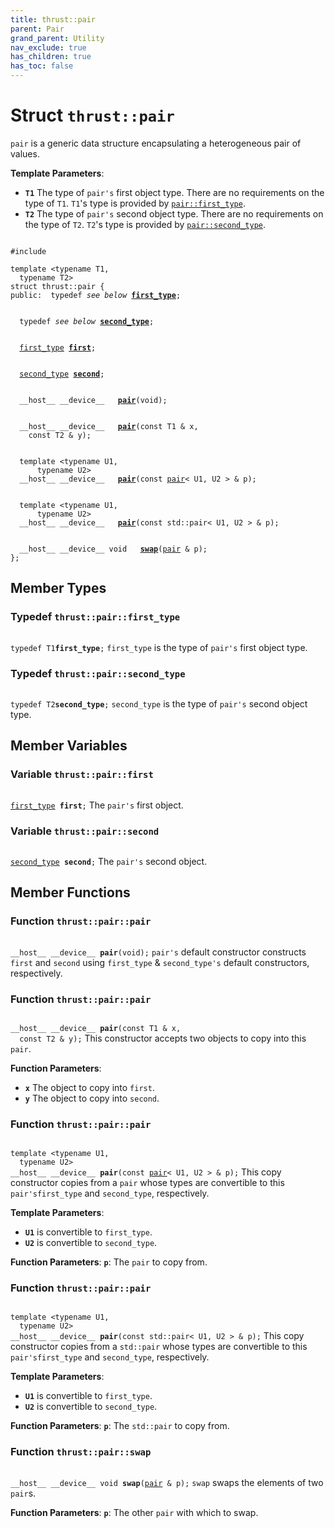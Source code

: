 ```yaml
---
title: thrust::pair
parent: Pair
grand_parent: Utility
nav_exclude: true
has_children: true
has_toc: false
---
```


# Struct `thrust::pair`

<code>pair</code> is a generic data structure encapsulating a heterogeneous pair of values.

**Template Parameters**:
* **`T1`** The type of <code>pair's</code> first object type. There are no requirements on the type of <code>T1</code>. <code>T1</code>'s type is provided by <code><a href="{{ site.baseurl }}/api/classes/structthrust_1_1pair.html#typedef-first-type">pair::first&#95;type</a></code>.
* **`T2`** The type of <code>pair's</code> second object type. There are no requirements on the type of <code>T2</code>. <code>T2</code>'s type is provided by <code><a href="{{ site.baseurl }}/api/classes/structthrust_1_1pair.html#typedef-second-type">pair::second&#95;type</a></code>. 

<code class="doxybook">
<span>#include <thrust/pair.h></span><br>
<span>template &lt;typename T1,</span>
<span>&nbsp;&nbsp;typename T2&gt;</span>
<span>struct thrust::pair {</span>
<span>public:</span><span>&nbsp;&nbsp;typedef <i>see below</i> <b><a href="{{ site.baseurl }}/api/classes/structthrust_1_1pair.html#typedef-first-type">first&#95;type</a></b>;</span>
<br>
<span>&nbsp;&nbsp;typedef <i>see below</i> <b><a href="{{ site.baseurl }}/api/classes/structthrust_1_1pair.html#typedef-second-type">second&#95;type</a></b>;</span>
<br>
<span>&nbsp;&nbsp;<a href="{{ site.baseurl }}/api/classes/structthrust_1_1pair.html#typedef-first-type">first_type</a> <b><a href="{{ site.baseurl }}/api/classes/structthrust_1_1pair.html#variable-first">first</a></b>;</span>
<br>
<span>&nbsp;&nbsp;<a href="{{ site.baseurl }}/api/classes/structthrust_1_1pair.html#typedef-second-type">second_type</a> <b><a href="{{ site.baseurl }}/api/classes/structthrust_1_1pair.html#variable-second">second</a></b>;</span>
<br>
<span>&nbsp;&nbsp;__host__ __device__ </span><span>&nbsp;&nbsp;<b><a href="{{ site.baseurl }}/api/classes/structthrust_1_1pair.html#function-pair">pair</a></b>(void);</span>
<br>
<span>&nbsp;&nbsp;__host__ __device__ </span><span>&nbsp;&nbsp;<b><a href="{{ site.baseurl }}/api/classes/structthrust_1_1pair.html#function-pair">pair</a></b>(const T1 & x,</span>
<span>&nbsp;&nbsp;&nbsp;&nbsp;const T2 & y);</span>
<br>
<span>&nbsp;&nbsp;template &lt;typename U1,</span>
<span>&nbsp;&nbsp;&nbsp;&nbsp;&nbsp;&nbsp;typename U2&gt;</span>
<span>&nbsp;&nbsp;__host__ __device__ </span><span>&nbsp;&nbsp;<b><a href="{{ site.baseurl }}/api/classes/structthrust_1_1pair.html#function-pair">pair</a></b>(const <a href="{{ site.baseurl }}/api/classes/structthrust_1_1pair.html">pair</a>< U1, U2 > & p);</span>
<br>
<span>&nbsp;&nbsp;template &lt;typename U1,</span>
<span>&nbsp;&nbsp;&nbsp;&nbsp;&nbsp;&nbsp;typename U2&gt;</span>
<span>&nbsp;&nbsp;__host__ __device__ </span><span>&nbsp;&nbsp;<b><a href="{{ site.baseurl }}/api/classes/structthrust_1_1pair.html#function-pair">pair</a></b>(const std::pair< U1, U2 > & p);</span>
<br>
<span>&nbsp;&nbsp;__host__ __device__ void </span><span>&nbsp;&nbsp;<b><a href="{{ site.baseurl }}/api/classes/structthrust_1_1pair.html#function-swap">swap</a></b>(<a href="{{ site.baseurl }}/api/classes/structthrust_1_1pair.html">pair</a> & p);</span>
<span>};</span>
</code>

## Member Types

<h3 id="typedef-first-type">
Typedef <code>thrust::pair::first&#95;type</code>
</h3>

<code class="doxybook">
<span>typedef T1<b>first_type</b>;</span></code>
<code>first&#95;type</code> is the type of <code>pair's</code> first object type. 

<h3 id="typedef-second-type">
Typedef <code>thrust::pair::second&#95;type</code>
</h3>

<code class="doxybook">
<span>typedef T2<b>second_type</b>;</span></code>
<code>second&#95;type</code> is the type of <code>pair's</code> second object type. 


## Member Variables

<h3 id="variable-first">
Variable <code>thrust::pair::first</code>
</h3>

<code class="doxybook">
<span><a href="{{ site.baseurl }}/api/classes/structthrust_1_1pair.html#typedef-first-type">first_type</a> <b>first</b>;</span></code>
The <code>pair's</code> first object. 

<h3 id="variable-second">
Variable <code>thrust::pair::second</code>
</h3>

<code class="doxybook">
<span><a href="{{ site.baseurl }}/api/classes/structthrust_1_1pair.html#typedef-second-type">second_type</a> <b>second</b>;</span></code>
The <code>pair's</code> second object. 


## Member Functions

<h3 id="function-pair">
Function <code>thrust::pair::pair</code>
</h3>

<code class="doxybook">
<span>__host__ __device__ </span><span><b>pair</b>(void);</span></code>
<code>pair's</code> default constructor constructs <code>first</code> and <code>second</code> using <code>first&#95;type</code> & <code>second&#95;type's</code> default constructors, respectively. 

<h3 id="function-pair">
Function <code>thrust::pair::pair</code>
</h3>

<code class="doxybook">
<span>__host__ __device__ </span><span><b>pair</b>(const T1 & x,</span>
<span>&nbsp;&nbsp;const T2 & y);</span></code>
This constructor accepts two objects to copy into this <code>pair</code>.

**Function Parameters**:
* **`x`** The object to copy into <code>first</code>. 
* **`y`** The object to copy into <code>second</code>. 

<h3 id="function-pair">
Function <code>thrust::pair::pair</code>
</h3>

<code class="doxybook">
<span>template &lt;typename U1,</span>
<span>&nbsp;&nbsp;typename U2&gt;</span>
<span>__host__ __device__ </span><span><b>pair</b>(const <a href="{{ site.baseurl }}/api/classes/structthrust_1_1pair.html">pair</a>< U1, U2 > & p);</span></code>
This copy constructor copies from a <code>pair</code> whose types are convertible to this <code>pair's</code><code>first&#95;type</code> and <code>second&#95;type</code>, respectively.

**Template Parameters**:
* **`U1`** is convertible to <code>first&#95;type</code>. 
* **`U2`** is convertible to <code>second&#95;type</code>. 

**Function Parameters**:
**`p`**: The <code>pair</code> to copy from.

<h3 id="function-pair">
Function <code>thrust::pair::pair</code>
</h3>

<code class="doxybook">
<span>template &lt;typename U1,</span>
<span>&nbsp;&nbsp;typename U2&gt;</span>
<span>__host__ __device__ </span><span><b>pair</b>(const std::pair< U1, U2 > & p);</span></code>
This copy constructor copies from a <code>std::pair</code> whose types are convertible to this <code>pair's</code><code>first&#95;type</code> and <code>second&#95;type</code>, respectively.

**Template Parameters**:
* **`U1`** is convertible to <code>first&#95;type</code>. 
* **`U2`** is convertible to <code>second&#95;type</code>. 

**Function Parameters**:
**`p`**: The <code>std::pair</code> to copy from.

<h3 id="function-swap">
Function <code>thrust::pair::swap</code>
</h3>

<code class="doxybook">
<span>__host__ __device__ void </span><span><b>swap</b>(<a href="{{ site.baseurl }}/api/classes/structthrust_1_1pair.html">pair</a> & p);</span></code>
<code>swap</code> swaps the elements of two <code>pair</code>s.

**Function Parameters**:
**`p`**: The other <code>pair</code> with which to swap. 


